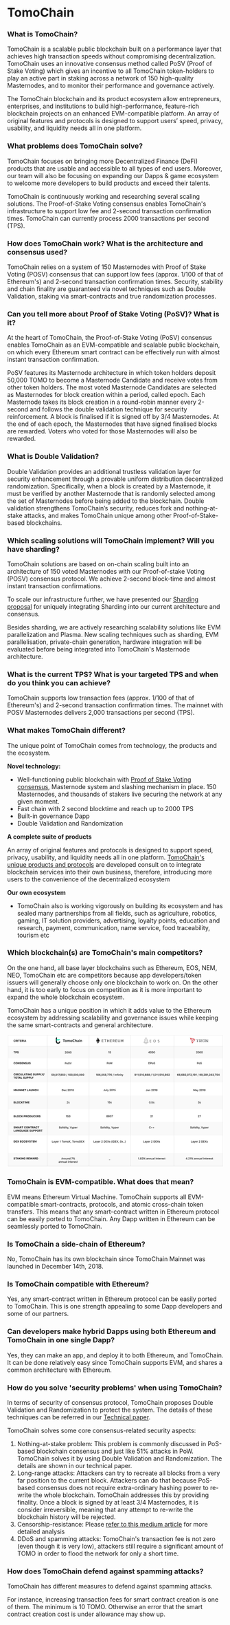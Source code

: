 # TomoChain

### What is TomoChain?

TomoChain is a scalable public blockchain built on a performance layer that achieves high transaction speeds without compromising decentralization. TomoChain uses an innovative consensus method called PoSV (Proof of Stake Voting) which gives an incentive to all TomoChain token-holders to play an active part in staking across a network of 150 high-quality Masternodes, and to monitor their performance and governance actively.&#x20;

The TomoChain blockchain and its product ecosystem allow entrepreneurs, enterprises, and institutions to build high-performance, feature-rich blockchain projects on an enhanced EVM-compatible platform. An array of original features and protocols is designed to support users’ speed, privacy, usability, and liquidity needs all in one platform.

### What problems does TomoChain solve?

TomoChain focuses on bringing more Decentralized Finance (DeFi) products that are usable and accessible to all types of end users. Moreover, our team will also be focusing on expanding our Dapps & game ecosystem to welcome more developers to build products and exceed their talents.

TomoChain is continuously working and researching several scaling solutions. The Proof-of-Stake Voting consensus enables TomoChain's infrastructure to support low fee and 2-second transaction confirmation times. TomoChain can currently process 2000 transactions per second (TPS).

### How does TomoChain work? What is the architecture and consensus used?

TomoChain relies on a system of 150 Masternodes with Proof of Stake Voting (POSV) consensus that can support low fees (approx. 1/100 of that of Ethereum's) and 2-second transaction confirmation times. Security, stability and chain finality are guaranteed via novel techniques such as Double Validation, staking via smart-contracts and true randomization processes.

### Can you tell more about Proof of Stake Voting (PoSV)? What is it?

At the heart of TomoChain, the Proof-of-Stake Voting (PoSV) consensus enables TomoChain as an EVM-compatible and scalable public blockchain, on which every Ethereum smart contract can be effectively run with almost instant transaction confirmation.

PoSV features its Masternode architecture in which token holders deposit 50,000 TOMO to become a Masternode Candidate and receive votes from other token holders. The most voted Masternode Candidates are selected as Masternodes for block creation within a period, called epoch. Each Masternode takes its block creation in a round-robin manner every 2-second and follows the double validation technique for security reinforcement. A block is finalised if it is signed off by 3/4 Masternodes. At the end of each epoch, the Masternodes that have signed finalised blocks are rewarded. Voters who voted for those Masternodes will also be rewarded.

### What is Double Validation?

Double Validation provides an additional trustless validation layer for security enhancement through a provable uniform distribution decentralized randomization. Specifically, when a block is created by a Masternode, it must be verified by another Masternode that is randomly selected among the set of Masternodes before being added to the blockchain. Double validation strengthens TomoChain’s security, reduces fork and nothing-at-stake attacks, and makes TomoChain unique among other Proof-of-Stake-based blockchains.

### Which scaling solutions will TomoChain implement? Will you have sharding?

TomoChain solutions are based on on-chain scaling built into an architecture of 150 voted Masternodes with our Proof-of-stake Voting (POSV) consensus protocol. We achieve 2-second block-time and almost instant transaction confirmations.

To scale our infrastructure further, we have presented our [Sharding proposal](https://bit.ly/2xHK0u3) for uniquely integrating Sharding into our current architecture and consensus.&#x20;

Besides sharding, we are actively researching scalability solutions like EVM parallelization and Plasma. New scaling techniques such as sharding, EVM parallelisation, private-chain generation, hardware integration will be evaluated before being integrated into TomoChain's Masternode architecture.

### What is the current TPS? What is your targeted TPS and when do you think you can achieve?

TomoChain supports low transaction fees (approx. 1/100 of that of Ethereum's) and 2-second transaction confirmation times. The mainnet with POSV Masternodes delivers 2,000 transactions per second (TPS).

### What makes TomoChain different?

The unique point of TomoChain comes from technology, the products and the ecosystem.

**Novel technology:**&#x20;

* Well-functioning public blockchain with [Proof of Stake Voting consensus](https://www.youtube.com/watch?v=kZSWjAJHW\_s\&t=7s), Masternode system and slashing mechanism in place. 150 Masternodes, and thousands of stakers live securing the network at any given moment.
* Fast chain with 2 second blocktime and reach up to 2000 TPS
* Built-in governance Dapp
* Double Validation and Randomization

&#x20;**A complete suite of products**

An array of original features and protocols is designed to support speed, privacy, usability, and liquidity needs all in one platform. [TomoChain's unique products and protocols](../products/) are developed  consult on to integrate blockchain services into their own business, therefore, introducing more users to the convenience of the decentralized ecosystem

**Our own ecosystem**

* TomoChain also is working vigorously on building its ecosystem and has sealed many partnerships from all fields, such as agriculture, robotics, gaming, IT solution providers, advertising, loyalty points, education and research, payment, communication, name service, food traceability, tourism etc&#x20;

### Which blockchain(s) are TomoChain's main competitors?

On the one hand, all base layer blockchains such as Ethereum, EOS, NEM, NEO, TomoChain etc are competitors because app developers/token issuers will generally choose only one blockchain to work on. On the other hand, it is too early to focus on competition as it is more important to expand the whole blockchain ecosystem.

TomoChain has a unique position in which it adds value to the Ethereum ecosystem by addressing scalability and governance issues while keeping the same smart-contracts and general architecture.

![](../../.gitbook/assets/tomochain-comparison.png)

### **TomoChain is EVM-compatible. What does that mean?**

EVM means Ethereum Virtual Machine. TomoChain supports all EVM-compatible smart-contracts, protocols, and atomic cross-chain token transfers. This means that any smart-contract written in Ethereum protocol can be easily ported to TomoChain. Any Dapp written in Ethereum can be seamlessly ported to TomoChain.

### Is TomoChain a side-chain of Ethereum?

No, TomoChain has its own blockchain since TomoChain Mainnet was launched in December 14th, 2018.

### **Is TomoChain compatible with Ethereum?**

Yes, any smart-contract written in Ethereum protocol can be easily ported to TomoChain. This is one strength appealing to some Dapp developers and some of our partners.

### Can developers make hybrid Dapps using both Ethereum and TomoChain in one single Dapp?

Yes, they can make an app, and deploy it to both Ethereum, and TomoChain. It can be done relatively easy since TomoChain supports EVM, and shares a common architecture with Ethereum.

### How do you solve 'security problems' when using TomoChain?

In terms of security of consensus protocol, TomoChain proposes Double Validation and Randomization to protect the system. The details of these techniques can be referred in our [Technical paper](https://tomochain.com/docs/technical-whitepaper--1.0.pdf).

TomoChain solves some core consensus-related security aspects:

1. Nothing-at-stake problem: This problem is commonly discussed in PoS-based blockchain consensus and just like 51% attacks in PoW. TomoChain solves it by using Double Validation and Randomization. The details are shown in our technical paper.
2. Long-range attacks: Attackers can try to recreate all blocks from a very far position to the current block. Attackers can do that because PoS-based consensus does not require extra-ordinary hashing power to re-write the whole blockchain. TomoChain addresses this by providing finality. Once a block is signed by at least 3/4 Masternodes, it is consider irreversible, meaning that any attempt to re-write the blockchain history will be rejected.
3. Censorship-resistance: Please [refer to this medium article](https://medium.com/tomochain/tomochain-vs-eos-io-the-battle-of-posv-vs-dpos-or-just-some-coincidence-of-design-philosophy-b5f606a1e5df) for more detailed analysis
4. DDoS and spamming attacks: TomoChain's transaction fee is not zero (even though it is very low), attackers still require a significant amount of TOMO in order to flood the network for only a short time.

### How does TomoChain defend against spamming attacks?

TomoChain has different measures to defend against spamming attacks.

For instance, increasing transaction fees for smart contract creation is one of them. The minimum is 10 TOMO. Otherwise an error that the smart contract creation cost is under allowance may show up.






























